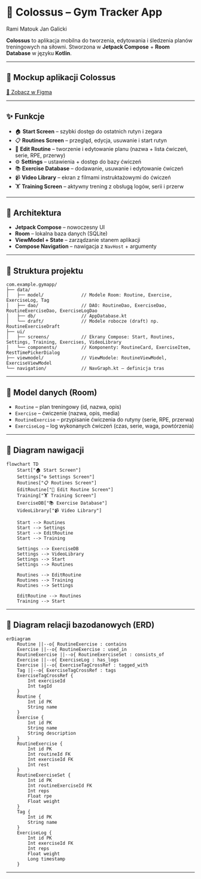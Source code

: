 # 📱 Colossus – Gym Tracker App

Rami Matouk
Jan Galicki

**Colossus** to aplikacja mobilna do tworzenia, edytowania i śledzenia planów treningowych na siłowni.
Stworzona w **Jetpack Compose** + **Room Database** w języku **Kotlin**.

---

## 🎨 Mockup aplikacji Colossus

[🔗 Zobacz w Figma](https://www.figma.com/design/bDmddT8Lrk0nivnTjOQsMZ/GymApp?node-id=1-6&t=UbVZhWUv40pXeFEa-1)

---

## ✨ Funkcje

* 🏠 **Start Screen** – szybki dostęp do ostatnich rutyn i zegara
* 📋 **Routines Screen** – przegląd, edycja, usuwanie i start rutyn
* 📝 **Edit Routine** – tworzenie i edytowanie planu (nazwa + lista ćwiczeń, serie, RPE, przerwy)
* ⚙️ **Settings** – ustawienia + dostęp do bazy ćwiczeń
* 📚 **Exercise Database** – dodawanie, usuwanie i edytowanie ćwiczeń
* 📹 **Video Library** – ekran z filmami instruktażowymi do ćwiczeń
* 🏋️ **Training Screen** – aktywny trening z obsługą logów, serii i przerw

---

## 🧱 Architektura

* **Jetpack Compose** – nowoczesny UI
* **Room** – lokalna baza danych (SQLite)
* **ViewModel + State** – zarządzanie stanem aplikacji
* **Compose Navigation** – nawigacja z `NavHost` + argumenty

---

## 📂 Struktura projektu

```
com.example.gymapp/
├── data/
│   ├── model/              // Modele Room: Routine, Exercise, ExerciseLog, Tag
│   ├── dao/                // DAO: RoutineDao, ExerciseDao, RoutineExerciseDao, ExerciseLogDao
│   ├── db/                 // AppDatabase.kt
│   └── draft/              // Modele robocze (draft) np. RoutineExerciseDraft
├── ui/
│   ├── screens/            // Ekrany Compose: Start, Routines, Settings, Training, Exercises, VideoLibrary
│   └── components/         // Komponenty: RoutineCard, ExerciseItem, RestTimePickerDialog
├── viewmodel/              // ViewModele: RoutineViewModel, ExerciseViewModel
└── navigation/             // NavGraph.kt – definicja tras
```

---

## 💾 Model danych (Room)

* `Routine` – plan treningowy (id, nazwa, opis)
* `Exercise` – ćwiczenie (nazwa, opis, media)
* `RoutineExercise` – przypisanie ćwiczenia do rutyny (serie, RPE, przerwa)
* `ExerciseLog` – log wykonanych ćwiczeń (czas, serie, waga, powtórzenia)

---

## 🔄 Diagram nawigacji

```mermaid
flowchart TD
    Start["🏠 Start Screen"]
    Settings["⚙️ Settings Screen"]
    Routines["📋 Routines Screen"]
    EditRoutine["📝 Edit Routine Screen"]
    Training["🏋️ Training Screen"]
    ExerciseDB["📚 Exercise Database"]
    VideoLibrary["📹 Video Library"]

    Start --> Routines
    Start --> Settings
    Start --> EditRoutine
    Start --> Training

    Settings --> ExerciseDB
    Settings --> VideoLibrary
    Settings --> Start
    Settings --> Routines

    Routines --> EditRoutine
    Routines --> Training
    Routines --> Settings

    EditRoutine --> Routines
    Training --> Start
```

---

## 🔗 Diagram relacji bazodanowych (ERD)

```mermaid
erDiagram
    Routine ||--o{ RoutineExercise : contains
    Exercise ||--o{ RoutineExercise : used_in
    RoutineExercise ||--o{ RoutineExerciseSet : consists_of
    Exercise ||--o{ ExerciseLog : has_logs
    Exercise ||--o{ ExerciseTagCrossRef : tagged_with
    Tag ||--o{ ExerciseTagCrossRef : tags
    ExerciseTagCrossRef {
        Int exerciseId
        Int tagId
    }
    Routine {
        Int id PK
        String name
    }
    Exercise {
        Int id PK
        String name
        String description
    }
    RoutineExercise {
        Int id PK
        Int routineId FK
        Int exerciseId FK
        Int rest
    }
    RoutineExerciseSet {
        Int id PK
        Int routineExerciseId FK
        Int reps
        Float rpe
        Float weight
    }
    Tag {
        Int id PK
        String name
    }
    ExerciseLog {
        Int id PK
        Int exerciseId FK
        Int reps
        Float weight
        Long timestamp
    }
```

---
